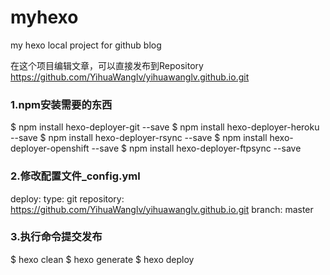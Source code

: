 # myhexo

my hexo local project for github  blog


在这个项目编辑文章，可以直接发布到Repository https://github.com/YihuaWanglv/yihuawanglv.github.io.git


### 1.npm安装需要的东西
$ npm install hexo-deployer-git --save
$ npm install hexo-deployer-heroku --save
$ npm install hexo-deployer-rsync --save
$ npm install hexo-deployer-openshift --save
$ npm install hexo-deployer-ftpsync --save


### 2.修改配置文件_config.yml
deploy:
  type: git
  repository: https://github.com/YihuaWanglv/yihuawanglv.github.io.git
  branch: master

### 3.执行命令提交发布
$ hexo clean
$ hexo generate
$ hexo deploy
